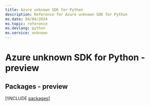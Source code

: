 ```yaml
---
title: Azure unknown SDK for Python
description: Reference for Azure unknown SDK for Python
ms.date: 04/04/2024
ms.topic: reference
ms.devlang: python
ms.service: unknown
---
```

# Azure unknown SDK for Python - preview
## Packages - preview
[!INCLUDE [packages](unknown-index.md)]